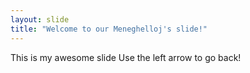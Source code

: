 ```yaml
---
layout: slide
title: "Welcome to our Meneghelloj's slide!"
---
```

This is my awesome slide
Use the left arrow to go back!